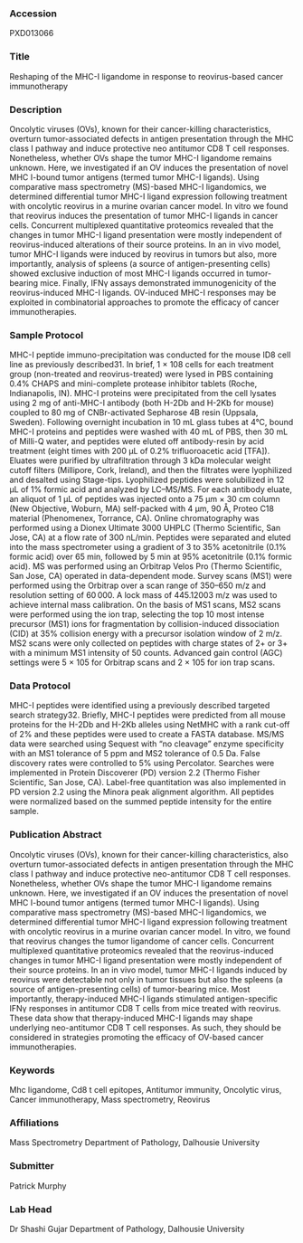 ### Accession
PXD013066

### Title
Reshaping of the MHC-I ligandome in response to reovirus-based cancer immunotherapy

### Description
Oncolytic viruses (OVs), known for their cancer-killing characteristics, overturn tumor-associated defects in antigen presentation through the MHC class I pathway and induce protective neo antitumor CD8 T cell responses. Nonetheless, whether OVs shape the tumor MHC-I ligandome remains unknown. Here, we investigated if an OV induces the presentation of novel MHC I-bound tumor antigens (termed tumor MHC-I ligands). Using comparative mass spectrometry (MS)-based MHC-I ligandomics, we determined differential tumor MHC-I ligand expression following treatment with oncolytic reovirus in a murine ovarian cancer model. In vitro we found that reovirus induces the presentation of tumor MHC-I ligands in cancer cells. Concurrent multiplexed quantitative proteomics revealed that the changes in tumor MHC-I ligand presentation were mostly independent of reovirus-induced alterations of their source proteins. In an in vivo model, tumor MHC-I ligands were induced by reovirus in tumors but also, more importantly, analysis of spleens (a source of antigen-presenting cells) showed exclusive induction of most MHC-I ligands occurred in tumor-bearing mice. Finally, IFNγ assays demonstrated immunogenicity of the reovirus-induced MHC-I ligands. OV-induced MHC-I responses may be exploited in combinatorial approaches to promote the efficacy of cancer immunotherapies.

### Sample Protocol
MHC-I peptide immuno-precipitation was conducted for the mouse ID8 cell line as previously described31. In brief, 1 × 108 cells for each treatment group (non-treated and reovirus-treated) were lysed in PBS containing 0.4% CHAPS and mini-complete protease inhibitor tablets (Roche, Indianapolis, IN). MHC-I proteins were precipitated from the cell lysates using 2 mg of anti-MHC-I antibody (both H-2Db and H-2Kb for mouse) coupled to 80 mg of CNBr-activated Sepharose 4B resin (Uppsala, Sweden). Following overnight incubation in 10 mL glass tubes at 4°C, bound MHC-I proteins and peptides were washed with 40 mL of PBS, then 30 mL of Milli-Q water, and peptides were eluted off antibody-resin by acid treatment (eight times with 200 µL of 0.2% trifluoroacetic acid [TFA]). Eluates were purified by ultrafiltration through 3 kDa molecular weight cutoff filters (Millipore, Cork, Ireland), and then the filtrates were lyophilized and desalted using Stage-tips.  Lyophilized peptides were solubilized in 12 μL of 1% formic acid and analyzed by LC–MS/MS. For each antibody eluate, an aliquot of 1 μL of peptides was injected onto a 75 μm × 30 cm column (New Objective, Woburn, MA) self-packed with 4 μm, 90 Å, Proteo C18 material (Phenomenex, Torrance, CA). Online chromatography was performed using a Dionex Ultimate 3000 UHPLC (Thermo Scientific, San Jose, CA) at a flow rate of 300 nL/min. Peptides were separated and eluted into the mass spectrometer using a gradient of 3 to 35% acetonitrile (0.1% formic acid) over 65 min, followed by 5 min at 95% acetonitrile (0.1% formic acid). MS was performed using an Orbitrap Velos Pro (Thermo Scientific, San Jose, CA) operated in data-dependent mode. Survey scans (MS1) were performed using the Orbitrap over a scan range of 350–650 m/z and resolution setting of 60 000. A lock mass of 445.12003 m/z was used to achieve internal mass calibration. On the basis of MS1 scans, MS2 scans were performed using the ion trap, selecting the top 10 most intense precursor (MS1) ions for fragmentation by collision-induced dissociation (CID) at 35% collision energy with a precursor isolation window of 2 m/z. MS2 scans were only collected on peptides with charge states of 2+ or 3+ with a minimum MS1 intensity of 50 counts. Advanced gain control (AGC) settings were 5 × 105 for Orbitrap scans and 2 × 105 for ion trap scans.

### Data Protocol
MHC-I peptides were identified using a previously described targeted search strategy32. Briefly, MHC-I peptides were predicted from all mouse proteins for the H-2Db and H-2Kb alleles using NetMHC with a rank cut-off of 2% and these peptides were used to create a FASTA database. MS/MS data were searched using Sequest with “no cleavage” enzyme specificity with an MS1 tolerance of 5 ppm and MS2 tolerance of 0.5 Da. False discovery rates were controlled to 5% using Percolator. Searches were implemented in Protein Discoverer (PD) version 2.2 (Thermo Fisher Scientific, San Jose, CA).  Label-free quantitation was also implemented in PD version 2.2 using the Minora peak alignment algorithm. All peptides were normalized based on the summed peptide intensity for the entire sample.

### Publication Abstract
Oncolytic viruses (OVs), known for their cancer-killing characteristics, also overturn tumor-associated defects in antigen presentation through the MHC class I pathway and induce protective neo-antitumor CD8 T cell responses. Nonetheless, whether OVs shape the tumor MHC-I ligandome remains unknown. Here, we investigated if an OV induces the presentation of novel MHC I-bound tumor antigens (termed tumor MHC-I ligands). Using comparative mass spectrometry (MS)-based MHC-I ligandomics, we determined differential tumor MHC-I ligand expression following treatment with oncolytic reovirus in a murine ovarian cancer model. In vitro, we found that reovirus changes the tumor ligandome of cancer cells. Concurrent multiplexed quantitative proteomics revealed that the reovirus-induced changes in tumor MHC-I ligand presentation were mostly independent of their source proteins. In an in vivo model, tumor MHC-I ligands induced by reovirus were detectable not only in tumor tissues but also the spleens (a source of antigen-presenting cells) of tumor-bearing mice. Most importantly, therapy-induced MHC-I ligands stimulated antigen-specific IFN&#x3b3; responses in antitumor CD8 T cells from mice treated with reovirus. These data show that therapy-induced MHC-I ligands may shape underlying neo-antitumor CD8 T cell responses. As such, they should be considered in strategies promoting the efficacy of OV-based cancer immunotherapies.

### Keywords
Mhc ligandome, Cd8 t cell epitopes, Antitumor immunity, Oncolytic virus, Cancer immunotherapy, Mass spectrometry, Reovirus

### Affiliations
Mass Spectrometry
Department of Pathology, Dalhousie University

### Submitter
Patrick Murphy

### Lab Head
Dr Shashi Gujar
Department of Pathology, Dalhousie University


